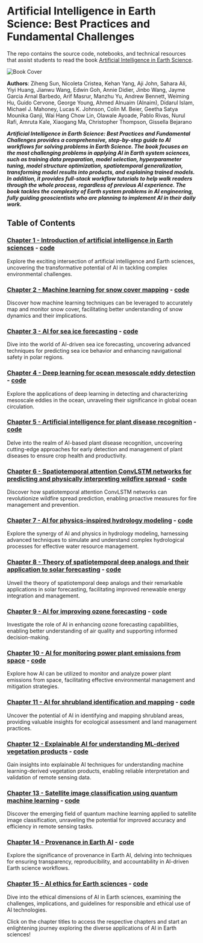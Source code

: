 
# Artificial Intelligence in Earth Science: Best Practices and Fundamental Challenges

The repo contains the source code, notebooks, and technical resources that assist students to read the book [Artificial Intelligence in Earth Science](https://www.sciencedirect.com/book/9780323917377/artificial-intelligence-in-earth-science).

![Book Cover](https://secure-ecsd.elsevier.com/covers/80/Tango2/large/9780323917377.jpg)

**Authors**: Ziheng Sun, Nicoleta Cristea, Kehan Yang, Aji John, Sahara Ali, Yiyi Huang, Jianwu Wang, Edwin Goh, Annie Didier, Jinbo Wang, Jayme Garcia Arnal Barbedo, Arif Masrur, Manzhu Yu, Andrew Bennett, Weiming Hu, Guido Cervone, George Young, Ahmed Alnuaim (Alnaim), Didarul Islam, Michael J. Mahoney, Lucas K. Johnson, Colin M. Beier, Geetha Satya Mounika Ganji, Wai Hang Chow Lin, Olawale Ayoade, Pablo Rivas, Nurul Rafi, Amruta Kale, Xiaogang Ma, Christopher Thompson, Gissella Bejarano

***Artificial Intelligence in Earth Science: Best Practices and Fundamental Challenges provides a comprehensive, step-by-step guide to AI workflows for solving problems in Earth Science. The book focuses on the most challenging problems in applying AI in Earth system sciences, such as training data preparation, model selection, hyperparameter tuning, model structure optimization, spatiotemporal generalization, transforming model results into products, and explaining trained models. In addition, it provides full-stack workflow tutorials to help walk readers through the whole process, regardless of previous AI experience. The book tackles the complexity of Earth system problems in AI engineering, fully guiding geoscientists who are planning to implement AI in their daily work.***

## Table of Contents

### [Chapter 1 - Introduction of artificial intelligence in Earth sciences](https://www.sciencedirect.com/science/article/pii/B9780323917377000037) - [code](chapter_01/README.md)
Explore the exciting intersection of artificial intelligence and Earth sciences, uncovering the transformative potential of AI in tackling complex environmental challenges.

### [Chapter 2 - Machine learning for snow cover mapping](https://www.sciencedirect.com/science/article/pii/B9780323917377000049) - [code](chapter_02/README.md)
Discover how machine learning techniques can be leveraged to accurately map and monitor snow cover, facilitating better understanding of snow dynamics and their implications.

### [Chapter 3 - AI for sea ice forecasting](https://www.sciencedirect.com/science/article/pii/B9780323917377000128) - [code](chapter_03/README.md)
Dive into the world of AI-driven sea ice forecasting, uncovering advanced techniques for predicting sea ice behavior and enhancing navigational safety in polar regions.

### [Chapter 4 - Deep learning for ocean mesoscale eddy detection](https://www.sciencedirect.com/science/article/pii/B9780323917377000116) - [code](chapter_04/README.md)
Explore the applications of deep learning in detecting and characterizing mesoscale eddies in the ocean, unraveling their significance in global ocean circulation.

### [Chapter 5 - Artificial intelligence for plant disease recognition](https://www.sciencedirect.com/science/article/pii/B9780323917377000013) - [code](chapter_05/README.md)
Delve into the realm of AI-based plant disease recognition, uncovering cutting-edge approaches for early detection and management of plant diseases to ensure crop health and productivity.

### [Chapter 6 - Spatiotemporal attention ConvLSTM networks for predicting and physically interpreting wildfire spread](https://www.sciencedirect.com/science/article/pii/B9780323917377000098) - [code](chapter_06/README.md)
Discover how spatiotemporal attention ConvLSTM networks can revolutionize wildfire spread prediction, enabling proactive measures for fire management and prevention.

### [Chapter 7 - AI for physics-inspired hydrology modeling](https://www.sciencedirect.com/science/article/pii/B9780323917377000062) - [code](chapter_07/README.md)
Explore the synergy of AI and physics in hydrology modeling, harnessing advanced techniques to simulate and understand complex hydrological processes for effective water resource management.

### [Chapter 8 - Theory of spatiotemporal deep analogs and their application to solar forecasting](https://www.sciencedirect.com/science/article/pii/B9780323917377000050) - [code](chapter_08/README.md)
Unveil the theory of spatiotemporal deep analogs and their remarkable applications in solar forecasting, facilitating improved renewable energy integration and management.

### [Chapter 9 - AI for improving ozone forecasting](https://www.sciencedirect.com/science/article/pii/B9780323917377000025) - [code](chapter_09/README.md)
Investigate the role of AI in enhancing ozone forecasting capabilities, enabling better understanding of air quality and supporting informed decision-making.

### [Chapter 10 - AI for monitoring power plant emissions from space](https://www.sciencedirect.com/science/article/pii/B9780323917377000141) - [code](chapter_10/README.md)
Explore how AI can be utilized to monitor and analyze power plant emissions from space, facilitating effective environmental management and mitigation strategies.

### [Chapter 11 - AI for shrubland identification and mapping](https://www.sciencedirect.com/science/article/pii/B9780323917377000104) - [code](chapter_11/README.md)
Uncover the potential of AI in identifying and mapping shrubland areas, providing valuable insights for ecological assessment and land management practices.

### [Chapter 12 - Explainable AI for understanding ML-derived vegetation products](https://www.sciencedirect.com/science/article/pii/B9780323917377000086) - [code](chapter_12/README.md)
Gain insights into explainable AI techniques for understanding machine learning-derived vegetation products, enabling reliable interpretation and validation of remote sensing data.

### [Chapter 13 - Satellite image classification using quantum machine learning](https://www.sciencedirect.com/science/article/pii/B978032391737700013X) - [code](chapter_13/README.md)
Discover the emerging field of quantum machine learning applied to satellite image classification, unraveling the potential for improved accuracy and efficiency in remote sensing tasks.

### [Chapter 14 - Provenance in Earth AI](https://www.sciencedirect.com/science/article/pii/B9780323917377000153) - [code](chapter_14/README.md)
Explore the significance of provenance in Earth AI, delving into techniques for ensuring transparency, reproducibility, and accountability in AI-driven Earth science workflows.

### [Chapter 15 - AI ethics for Earth sciences](https://www.sciencedirect.com/science/article/pii/B9780323917377000074) - [code](chapter_15/README.md)
Dive into the ethical dimensions of AI in Earth sciences, examining the challenges, implications, and guidelines for responsible and ethical use of AI technologies.

Click on the chapter titles to access the respective chapters and start an enlightening journey exploring the diverse applications of AI in Earth sciences!
